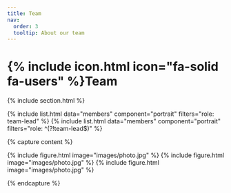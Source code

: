 ```yaml
---
title: Team
nav:
  order: 3
  tooltip: About our team
---
```


# {% include icon.html icon="fa-solid fa-users" %}Team

<!-- Lorem ipsum dolor sit amet, consectetur adipiscing elit, sed do eiusmod tempor
incididunt ut labore et dolore magna aliqua. Ut enim ad minim veniam, quis
nostrud exercitation ullamco laboris nisi ut aliquip ex ea commodo consequat. -->

{% include section.html %}

{% include list.html data="members" component="portrait" filters="role: team\-lead" %}
{% include list.html data="members" component="portrait" filters="role: ^(?!team\-lead$)" %}

<!--
{% include section.html background="images/background.jpg" dark=true %}
-->

<!--
Lorem ipsum dolor sit amet, consectetur adipiscing elit, sed do eiusmod tempor
incididunt ut labore et dolore magna aliqua. Ut enim ad minim veniam, quis
nostrud exercitation ullamco laboris nisi ut aliquip ex ea commodo consequat.
-->

<!--
{% include section.html %}
-->

<!--
# {% include icon.html icon="fa-solid fa-users" %}Alumni
-->

{% capture content %}

{% include figure.html image="images/photo.jpg" %}
{% include figure.html image="images/photo.jpg" %}
{% include figure.html image="images/photo.jpg" %}

{% endcapture %}

<!--
{% include grid.html style="square" content=content %}
-->
